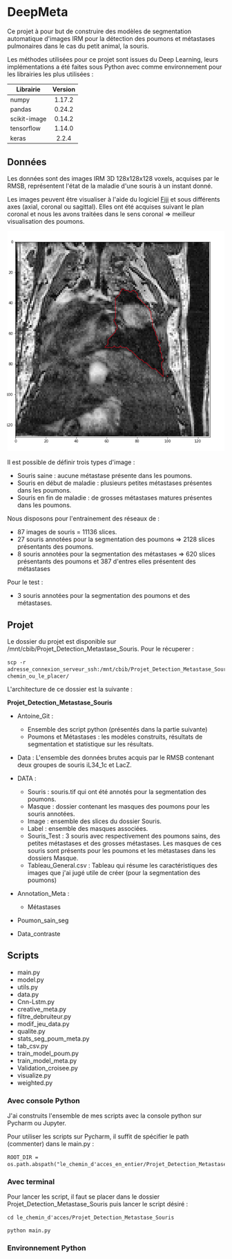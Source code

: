 # DeepMeta
Ce projet à pour but de construire des modèles de segmentation automatique d'images IRM pour la détection des poumons et
métastases pulmonaires dans le cas du petit animal, la souris. 

Les méthodes utilisées pour ce projet sont issues du Deep Learning, leurs implémentations a été faites sous Python avec comme environnement pour les librairies les plus utilisées :

| Librairie        | Version    |
| ------------- |:-------------:| 
| numpy         | 1.17.2        | 
| pandas        | 0.24.2        |    
| scikit-image  | 0.14.2        |   
| tensorflow    | 1.14.0        |   
| keras         | 2.2.4         |   


## Données
Les données sont des images IRM 3D 128x128x128 voxels, acquises par le RMSB, représentent l'état de la maladie d'une souris 
à un instant donné. 

Les images peuvent être visualiser à l'aide du logiciel [Fiji](https://fiji.sc/) et sous différents axes (axial, coronal ou sagittal). 
Elles ont été acquises suivant le plan coronal et nous les avons traitées dans le sens coronal => meilleur visualisation des poumons.

![Kiku](Image/belle_img_grosse_meta.png)

Il est possible de définir trois types d'image : 
* Souris saine : aucune métastase présente dans les poumons.
* Souris en début de maladie : plusieurs petites métastases présentes dans les poumons.
* Souris en fin de maladie : de grosses métastases matures présentes dans les poumons.

Nous disposons pour l'entrainement des réseaux de : 
* 87 images de souris = 11136 slices. 
* 27 souris annotées pour la segmentation des poumons => 2128 slices présentants des poumons. 
* 8 souris annotées pour la segmentation des métastases => 620 slices présentants des poumons et 387 d'entres elles présentent des métastases

Pour le test : 
* 3 souris annotées pour la segmentation des poumons et des métastases. 

## Projet
Le dossier du projet est disponible sur /mnt/cbib/Projet_Detection_Metastase_Souris. Pour le récuperer : 

```
scp -r adresse_connexion_serveur_ssh:/mnt/cbib/Projet_Detection_Metastase_Souris chemin_ou_le_placer/
```

L'architecture de ce dossier est la suivante : 

**Projet_Detection_Metastase_Souris**
* Antoine_Git : 
  * Ensemble des script python (présentés dans la partie suivante) 
  * Poumons et Métastases : les modèles construits, résultats de segmentation et statistique sur les résultats.
* Data : L'ensemble des données brutes acquis par le RMSB contenant deux groupes de souris iL34_1c et LacZ.
* DATA : 
  * Souris : souris.tif qui ont été annotés pour la segmentation des poumons.
  * Masque : dossier contenant les masques des poumons pour les souris annotées.
  * Image : ensemble des slices du dossier Souris.
  * Label : ensemble des masques associées.
  * Souris_Test : 3 souris avec respectivement des poumons sains, des petites métastases et des grosses métastases. Les masques de ces souris sont présents pour les poumons et les métastases dans les dossiers Masque.
  * Tableau_General.csv : Tableau qui résume les caractéristiques des images que j'ai jugé utile de créer (pour la segmentation des poumons)

* Annotation_Meta :
  * Métastases

* Poumon_sain_seg


* Data_contraste


## Scripts 

* main.py
* model.py
* utils.py
* data.py
* Cnn-Lstm.py
* creative_meta.py
* filtre_debruiteur.py
* modif_jeu_data.py
* qualite.py
* stats_seg_poum_meta.py
* tab_csv.py
* train_model_poum.py
* train_model_meta.py
* Validation_croisee.py
* visualize.py
* weighted.py

### Avec console Python

J'ai construits l'ensemble de mes scripts avec la console python sur Pycharm ou Jupyter. 

Pour utiliser les scripts sur Pycharm, il suffit de spécifier le path (commenter) dans le main.py : 
```
ROOT_DIR = os.path.abspath("le_chemin_d'acces_en_entier/Projet_Detection_Metastase_Souris/") 
```

### Avec terminal
Pour lancer les script, il faut se placer dans le dossier Projet_Detection_Metastase_Souris puis lancer le script désiré : 
```
cd le_chemin_d'acces/Projet_Detection_Metastase_Souris
```
```
python main.py
```


### Environnement Python
